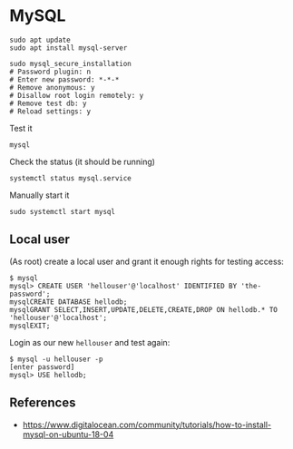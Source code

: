 # MySQL

```
sudo apt update
sudo apt install mysql-server
```

```
sudo mysql_secure_installation
# Password plugin: n
# Enter new password: *-*-*
# Remove anonymous: y
# Disallow root login remotely: y
# Remove test db: y
# Reload settings: y
```

Test it
```
mysql
```


Check the status (it should be running)
```
systemctl status mysql.service
```


Manually start it
```
sudo systemctl start mysql

```


## Local user

(As root) create a local user and grant it enough rights for testing access:

```
$ mysql 
mysql> CREATE USER 'hellouser'@'localhost' IDENTIFIED BY 'the-password';
mysqlCREATE DATABASE hellodb;
mysqlGRANT SELECT,INSERT,UPDATE,DELETE,CREATE,DROP ON hellodb.* TO 'hellouser'@'localhost';
mysqlEXIT;
```

Login as our new `hellouser` and test again:
```
$ mysql -u hellouser -p
[enter password]
mysql> USE hellodb;
```



## References
* https://www.digitalocean.com/community/tutorials/how-to-install-mysql-on-ubuntu-18-04






